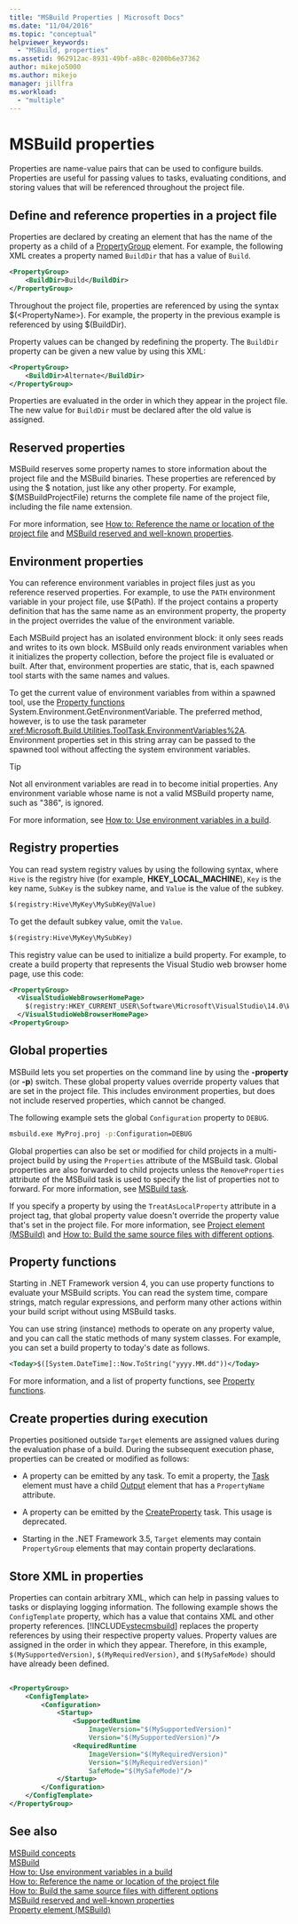 ```yaml
---
title: "MSBuild Properties | Microsoft Docs"
ms.date: "11/04/2016"
ms.topic: "conceptual"
helpviewer_keywords: 
  - "MSBuild, properties"
ms.assetid: 962912ac-8931-49bf-a88c-0200b6e37362
author: mikejo5000
ms.author: mikejo
manager: jillfra
ms.workload: 
  - "multiple"
---
```

# MSBuild properties
Properties are name-value pairs that can be used to configure builds. Properties are useful for passing values to tasks, evaluating conditions, and storing values that will be referenced throughout the project file.  
  
## Define and reference properties in a project file  
 Properties are declared by creating an element that has the name of the property as a child of a [PropertyGroup](../msbuild/propertygroup-element-msbuild.md) element. For example, the following XML creates a property named `BuildDir` that has a value of `Build`.  
  
```xml  
<PropertyGroup>  
    <BuildDir>Build</BuildDir>  
</PropertyGroup>  
```  
  
 Throughout the project file, properties are referenced by using the syntax $(\<PropertyName>). For example, the property in the previous example is referenced by using $(BuildDir).  
  
 Property values can be changed by redefining the property. The `BuildDir` property can be given a new value by using this XML:  
  
```xml  
<PropertyGroup>  
    <BuildDir>Alternate</BuildDir>  
</PropertyGroup>  
```  
  
 Properties are evaluated in the order in which they appear in the project file. The new value for `BuildDir` must be declared after the old value is assigned.  
  
## Reserved properties  
 MSBuild reserves some property names to store information about the project file and the MSBuild binaries. These properties are referenced by using the $ notation, just like any other property. For example, $(MSBuildProjectFile) returns the complete file name of the project file, including the file name extension.  
  
 For more information, see [How to: Reference the name or location of the project file](../msbuild/how-to-reference-the-name-or-location-of-the-project-file.md) and [MSBuild reserved and well-known properties](../msbuild/msbuild-reserved-and-well-known-properties.md).  
  
## Environment properties  
 You can reference environment variables in project files just as you reference reserved properties. For example, to use the `PATH` environment variable in your project file, use $(Path). If the project contains a property definition that has the same name as an environment property, the property in the project overrides the value of the environment variable.  
  
 Each MSBuild project has an isolated environment block: it only sees reads and writes to its own block.  MSBuild only reads environment variables when it initializes the property collection, before the project file is evaluated or built. After that, environment properties are static, that is, each spawned tool starts with the same names and values.  
  
 To get the current value of environment variables from within a spawned tool, use the [Property functions](../msbuild/property-functions.md) System.Environment.GetEnvironmentVariable. The preferred method, however, is to use the task parameter <xref:Microsoft.Build.Utilities.ToolTask.EnvironmentVariables%2A>. Environment properties set in this string array can be passed to the spawned tool without affecting the system environment variables.  
  
> [!TIP]
>  Not all environment variables are read in to become initial properties. Any environment variable whose name is not a valid MSBuild property name, such as "386", is ignored.  
  
 For more information, see [How to: Use environment variables in a build](../msbuild/how-to-use-environment-variables-in-a-build.md).  
  
## Registry properties  
 You can read system registry values by using the following syntax, where `Hive` is the registry hive (for example, **HKEY_LOCAL_MACHINE**), `Key` is the key name, `SubKey` is the subkey name, and `Value` is the value of the subkey.  
  
```xml  
$(registry:Hive\MyKey\MySubKey@Value)  
```  
  
 To get the default subkey value, omit the `Value`.  
  
```xml  
$(registry:Hive\MyKey\MySubKey)  
```  
  
 This registry value can be used to initialize a build property. For example, to create a build property that represents the Visual Studio web browser home page, use this code:  
  
```xml  
<PropertyGroup>  
  <VisualStudioWebBrowserHomePage>  
    $(registry:HKEY_CURRENT_USER\Software\Microsoft\VisualStudio\14.0\WebBrowser@HomePage)  
  </VisualStudioWebBrowserHomePage>  
<PropertyGroup>  
```  
  
## Global properties  
 MSBuild lets you set properties on the command line by using the **-property** (or **-p**) switch. These global property values override property values that are set in the project file. This includes environment properties, but does not include reserved properties, which cannot be changed.  
  
 The following example sets the global `Configuration` property to `DEBUG`.  
  
```cmd  
msbuild.exe MyProj.proj -p:Configuration=DEBUG  
```  
  
 Global properties can also be set or modified for child projects in a multi-project build by using the `Properties` attribute of the MSBuild task. Global properties are also forwarded to child projects unless the `RemoveProperties` attribute of the MSBuild task is used to specify the list of properties not to forward. For more information, see [MSBuild task](../msbuild/msbuild-task.md).
  
 If you specify a property by using the `TreatAsLocalProperty` attribute in a project tag, that global property value doesn't override the property value that's set in the project file. For more information, see [Project element (MSBuild)](../msbuild/project-element-msbuild.md) and [How to: Build the same source files with different options](../msbuild/how-to-build-the-same-source-files-with-different-options.md).  
  
## Property functions  
 Starting in .NET Framework version 4, you can use property functions to evaluate your MSBuild scripts. You can read the system time, compare strings, match regular expressions, and perform many other actions within your build script without using MSBuild tasks.  
  
 You can use string (instance) methods to operate on any property value, and you can call the static methods of many system classes. For example, you can set a build property to today's date as follows.  
  
```xml  
<Today>$([System.DateTime]::Now.ToString("yyyy.MM.dd"))</Today>  
```  
  
 For more information, and a list of property functions, see [Property functions](../msbuild/property-functions.md).  
  
## Create properties during execution  
 Properties positioned outside `Target` elements are assigned values during the evaluation phase of a build. During the subsequent execution phase, properties can be created or modified as follows:  
  
-   A property can be emitted by any task. To emit a property, the [Task](../msbuild/task-element-msbuild.md) element must have a child [Output](../msbuild/output-element-msbuild.md) element that has a `PropertyName` attribute.  
  
-   A property can be emitted by the [CreateProperty](../msbuild/createproperty-task.md) task. This usage is deprecated.  
  
-   Starting in the .NET Framework 3.5, `Target` elements may contain `PropertyGroup` elements that may contain property declarations.  
  
## Store XML in properties  
 Properties can contain arbitrary XML, which can help in passing values to tasks or displaying logging information. The following example shows the `ConfigTemplate` property, which has a value that contains XML and other property references. [!INCLUDE[vstecmsbuild](../extensibility/internals/includes/vstecmsbuild_md.md)] replaces the property references by using their respective property values. Property values are assigned in the order in which they appear. Therefore, in this example, `$(MySupportedVersion)`, `$(MyRequiredVersion)`, and `$(MySafeMode)` should have already been defined.  
  
```xml  
  
<PropertyGroup>  
    <ConfigTemplate>  
        <Configuration>  
            <Startup>  
                <SupportedRuntime  
                    ImageVersion="$(MySupportedVersion)"  
                    Version="$(MySupportedVersion)"/>  
                <RequiredRuntime  
                    ImageVersion="$(MyRequiredVersion)"  
                    Version="$(MyRequiredVersion)"  
                    SafeMode="$(MySafeMode)"/>  
            </Startup>  
        </Configuration>  
    </ConfigTemplate>  
</PropertyGroup>  
```  
  
## See also  
 [MSBuild concepts](../msbuild/msbuild-concepts.md)  
 [MSBuild](../msbuild/msbuild.md)  
 [How to: Use environment variables in a build](../msbuild/how-to-use-environment-variables-in-a-build.md)   
 [How to: Reference the name or location of the project file](../msbuild/how-to-reference-the-name-or-location-of-the-project-file.md)   
 [How to: Build the same source files with different options](../msbuild/how-to-build-the-same-source-files-with-different-options.md)   
 [MSBuild reserved and well-known properties](../msbuild/msbuild-reserved-and-well-known-properties.md)   
 [Property element (MSBuild)](../msbuild/property-element-msbuild.md)
